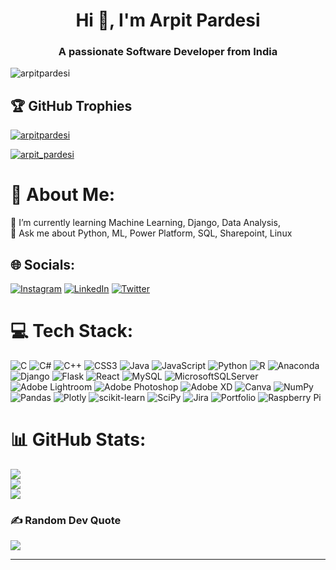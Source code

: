 <h1 align="center">Hi 👋, I'm Arpit Pardesi</h1>
<h3 align="center">A passionate Software Developer from India</h3>

<p align="left"> <img src="https://komarev.com/ghpvc/?username=arpitpardesi&label=Profile%20views&color=0e75b6&style=flat" alt="arpitpardesi" /> </p>

## 🏆 GitHub Trophies
<p align="left"> <a href="https://github.com/ryo-ma/github-profile-trophy"><img src="https://github-profile-trophy.vercel.app/?username=arpitpardesi" alt="arpitpardesi" /></a> </p>

<p align="left"> <a href="https://twitter.com/arpit_pardesi" target="blank"><img src="https://img.shields.io/twitter/follow/arpit_pardesi?logo=twitter&style=for-the-badge" alt="arpit_pardesi" /></a> </p>

# 💫 About Me:
🌱 I’m currently learning Machine Learning, Django, Data Analysis, <br>💬 Ask me about Python, ML, Power Platform, SQL, Sharepoint, Linux


## 🌐 Socials:
[![Instagram](https://img.shields.io/badge/Instagram-%23E4405F.svg?logo=Instagram&logoColor=white)](https://instagram.com/arpitpardesi) [![LinkedIn](https://img.shields.io/badge/LinkedIn-%230077B5.svg?logo=linkedin&logoColor=white)](https://linkedin.com/in/arpitpardesi) [![Twitter](https://img.shields.io/badge/Twitter-%231DA1F2.svg?logo=Twitter&logoColor=white)](https://twitter.com/arpit_pardesi) 

# 💻 Tech Stack:
![C](https://img.shields.io/badge/c-%2300599C.svg?style=for-the-badge&logo=c&logoColor=white) ![C#](https://img.shields.io/badge/c%23-%23239120.svg?style=for-the-badge&logo=c-sharp&logoColor=white) ![C++](https://img.shields.io/badge/c++-%2300599C.svg?style=for-the-badge&logo=c%2B%2B&logoColor=white) ![CSS3](https://img.shields.io/badge/css3-%231572B6.svg?style=for-the-badge&logo=css3&logoColor=white) ![Java](https://img.shields.io/badge/java-%23ED8B00.svg?style=for-the-badge&logo=java&logoColor=white) ![JavaScript](https://img.shields.io/badge/javascript-%23323330.svg?style=for-the-badge&logo=javascript&logoColor=%23F7DF1E) ![Python](https://img.shields.io/badge/python-3670A0?style=for-the-badge&logo=python&logoColor=ffdd54) ![R](https://img.shields.io/badge/r-%23276DC3.svg?style=for-the-badge&logo=r&logoColor=white) ![Anaconda](https://img.shields.io/badge/Anaconda-%2344A833.svg?style=for-the-badge&logo=anaconda&logoColor=white) ![Django](https://img.shields.io/badge/django-%23092E20.svg?style=for-the-badge&logo=django&logoColor=white) ![Flask](https://img.shields.io/badge/flask-%23000.svg?style=for-the-badge&logo=flask&logoColor=white) ![React](https://img.shields.io/badge/react-%2320232a.svg?style=for-the-badge&logo=react&logoColor=%2361DAFB) ![MySQL](https://img.shields.io/badge/mysql-%2300f.svg?style=for-the-badge&logo=mysql&logoColor=white) ![MicrosoftSQLServer](https://img.shields.io/badge/Microsoft%20SQL%20Sever-CC2927?style=for-the-badge&logo=microsoft%20sql%20server&logoColor=white) ![Adobe Lightroom](https://img.shields.io/badge/Adobe%20Lightroom-31A8FF.svg?style=for-the-badge&logo=Adobe%20Lightroom&logoColor=white) ![Adobe Photoshop](https://img.shields.io/badge/adobephotoshop-%2331A8FF.svg?style=for-the-badge&logo=adobephotoshop&logoColor=white) ![Adobe XD](https://img.shields.io/badge/Adobe%20XD-470137?style=for-the-badge&logo=Adobe%20XD&logoColor=#FF61F6) ![Canva](https://img.shields.io/badge/Canva-%2300C4CC.svg?style=for-the-badge&logo=Canva&logoColor=white) ![NumPy](https://img.shields.io/badge/numpy-%23013243.svg?style=for-the-badge&logo=numpy&logoColor=white) ![Pandas](https://img.shields.io/badge/pandas-%23150458.svg?style=for-the-badge&logo=pandas&logoColor=white) ![Plotly](https://img.shields.io/badge/Plotly-%233F4F75.svg?style=for-the-badge&logo=plotly&logoColor=white) ![scikit-learn](https://img.shields.io/badge/scikit--learn-%23F7931E.svg?style=for-the-badge&logo=scikit-learn&logoColor=white) ![SciPy](https://img.shields.io/badge/SciPy-%230C55A5.svg?style=for-the-badge&logo=scipy&logoColor=%white) ![Jira](https://img.shields.io/badge/jira-%230A0FFF.svg?style=for-the-badge&logo=jira&logoColor=white) ![Portfolio](https://img.shields.io/badge/Portfolio-%23000000.svg?style=for-the-badge&logo=firefox&logoColor=#FF7139) ![Raspberry Pi](https://img.shields.io/badge/-RaspberryPi-C51A4A?style=for-the-badge&logo=Raspberry-Pi)
# 📊 GitHub Stats:
![](https://github-readme-stats.vercel.app/api?username=arpitpardesi&theme=dark&hide_border=false&include_all_commits=true&count_private=true)<br/>
![](https://github-readme-streak-stats.herokuapp.com/?user=arpitpardesi&theme=dark&hide_border=false)<br/>
![](https://github-readme-stats.vercel.app/api/top-langs/?username=arpitpardesi&theme=dark&hide_border=false&include_all_commits=true&count_private=true&layout=compact)

<!-- ## 🏆 GitHub Trophies
![](https://github-profile-trophy.vercel.app/?username=arpitpardesi&theme=radical&no-frame=false&no-bg=true&margin-w=4) -->

### ✍️ Random Dev Quote
![](https://quotes-github-readme.vercel.app/api?type=horizontal&theme=radical)

<script type="text/javascript" src="https://cdnjs.buymeacoffee.com/1.0.0/button.prod.min.js" data-name="bmc-button" data-slug="arpitpardew" data-color="#FF5F5F" data-emoji="☕"  data-font="Cookie" data-text="Buy me a coffee" data-outline-color="#000000" data-font-color="#ffffff" data-coffee-color="#FFDD00" ></script>
<!-- 
### 😂 Random Dev Meme
<img src="https://random-memer.herokuapp.com/" width="512px"/> -->

---
<!-- [![](https://visitcount.itsvg.in/api?id=arpitpardesi&icon=0&color=0)](https://visitcount.itsvg.in) -->
<!-- <table>
  <thead>
    <tr>
      <th>📈 Top Tracks</th>
    </tr>
  </thead>
  <tbody>
    <tr>
      <td><a href="https://status.nmoo.dev/top-tracks?i=7&open"><img src="https://status.nmoo.dev/top-tracks?i=7" width="540" height="64"></a></td>
    </tr>
    <tr></tr> 
    <tr>
      <td><a href="https://status.nmoo.dev/top-tracks?i=5&open"><img src="https://status.nmoo.dev/top-tracks?i=5" width="540" height="64"></a></td>
    </tr>
    <tr></tr> 
    <tr>
      <td><a href="https://status.nmoo.dev/top-tracks?i=11&open"><img src="https://status.nmoo.dev/top-tracks?i=11" width="540" height="64"></a></td>
    </tr>
    <tr></tr> 
    <tr>
      <td><a href="https://status.nmoo.dev/top-tracks?i=16&open"><img src="https://status.nmoo.dev/top-tracks?i=16" width="540" height="64"></a></td>
    </tr>
  </tbody>
</table>
 -->
